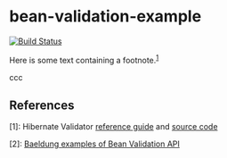 # bean-validation-example

[![Build Status](https://travis-ci.org/seahrh/bean-validation-example.svg?branch=master)](https://travis-ci.org/seahrh/bean-validation-example)

Here is some text containing a footnote.<sup>[1](#1)</sup>

ccc

## References
<a name="1">[1]</a>: Hibernate Validator [reference guide](https://docs.jboss.org/hibernate/stable/validator/reference/en-US/html_single/) and [source code](https://github.com/hibernate/hibernate-validator/tree/master/documentation/src/test/java/org/hibernate/validator/referenceguide)

<a name="2">[2]</a>: [Baeldung examples of Bean Validation API](https://github.com/eugenp/tutorials/tree/master/javaxval/src/main/java/org/baeldung/javaxval/methodvalidation)
